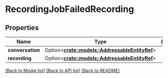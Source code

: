 # RecordingJobFailedRecording

## Properties

Name | Type | Description | Notes
------------ | ------------- | ------------- | -------------
**conversation** | Option<[**crate::models::AddressableEntityRef**](AddressableEntityRef.md)> |  | [optional]
**recording** | Option<[**crate::models::AddressableEntityRef**](AddressableEntityRef.md)> |  | [optional]

[[Back to Model list]](../README.md#documentation-for-models) [[Back to API list]](../README.md#documentation-for-api-endpoints) [[Back to README]](../README.md)


